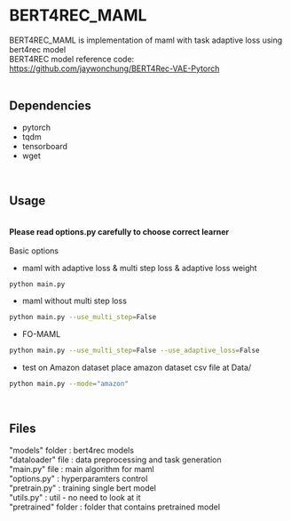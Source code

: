 # BERT4REC_MAML  
BERT4REC_MAML is implementation of maml with task adaptive loss using bert4rec model<br/>
BERT4REC model reference code: https://github.com/jaywonchung/BERT4Rec-VAE-Pytorch  
<br/>

## Dependencies  
* pytorch 
* tqdm 
* tensorboard
* wget  
<br/>

## Usage
<br/>
<b> Please read options.py carefully to choose correct learner </b>
<br/>
<br/>
Basic options

* maml with adaptive loss & multi step loss & adaptive loss weight
```bash 
python main.py
```
* maml without multi step loss
```bash 
python main.py --use_multi_step=False
```

* FO-MAML
```bash 
python main.py --use_multi_step=False --use_adaptive_loss=False
```

* test on Amazon dataset
place amazon dataset csv file at Data/
```bash 
python main.py --mode="amazon"
```
<br/>

## Files
"models" folder     : bert4rec models<br/> 
"dataloader" file   : data preprocessing and task generation<br/>
"main.py" file      : main algorithm for maml<br/>
"options.py"        : hyperparamters control<br/>
"pretrain.py"       : training single bert model<br/>
"utils.py"          : util - no need to look at it<br/>
"pretrained" folder : folder that contains pretrained model<br/>
